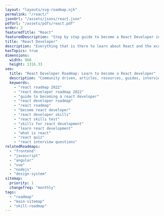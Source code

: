 ```yaml
---
layout: "layouts/svg-roadmap.njk"
permalink: "/react/"
jsonUrl: "/assets/jsons/react.json"
pdfUrl: "/assets/pdfs/react.pdf"
order: 2
featuredTitle: "React"
featuredDescription: "Step by step guide to become a React Developer in 2022"
title: "React Developer"
description: "Everything that is there to learn about React and the ecosystem in 2022."
hasTopics: true
dimensions:
  width: 968
  height: 1316.33
seo:
  title: "React Developer Roadmap: Learn to become a React developer"
  description: "Community driven, articles, resources, guides, interview questions, quizzes for react development. Learn to become a modern React developer by following the steps, skills, resources and guides listed in this roadmap."
  keywords:
    - "react roadmap 2022"
    - "react developer roadmap 2022"
    - "guide to becoming a react developer"
    - "react developer roadmap"
    - "react roadmap"
    - "become react developer"
    - "react developer skills"
    - "react skills test"
    - "skills for react development"
    - "learn react development"
    - "what is react"
    - "react quiz"
    - "react interview questions"
relatedRoadmaps:
  - "frontend"
  - "javascript"
  - "angular"
  - "vue"
  - "nodejs"
  - "design-system"
sitemap:
  priority: 1
  changefreq: "monthly"
tags:
  - "roadmap"
  - "main-sitemap"
  - "skill-roadmap"
---
```


